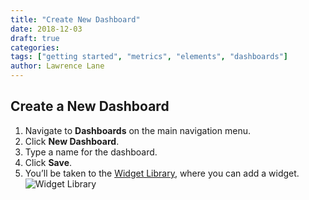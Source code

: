```yaml
---
title: "Create New Dashboard"
date: 2018-12-03
draft: true
categories:
tags: ["getting started", "metrics", "elements", "dashboards"]
author: Lawrence Lane
---
```


## Create a New Dashboard
1. Navigate to **Dashboards** on the main navigation menu.
2. Click **New Dashboard**.
3. Type a name for the dashboard.
4. Click **Save**.
5. You’ll be taken to the [Widget Library][1], where you can add a widget.
![Widget Library](/images/_index/widget-library.png)


[1]: /data-visualization/dashboards/widgets
